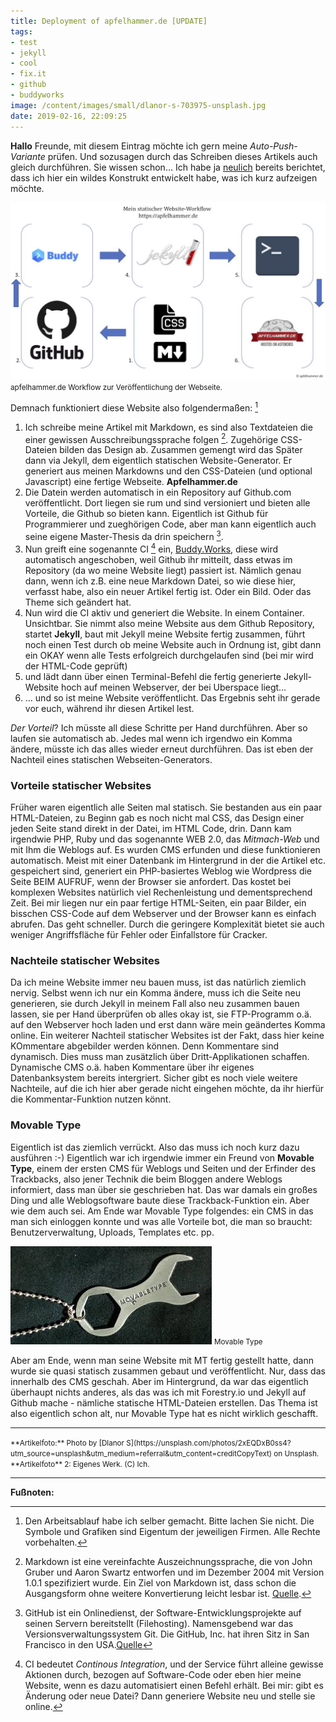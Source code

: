 ```yaml
---
title: Deployment of apfelhammer.de [UPDATE]
tags:
- test
- jekyll
- cool
- fix.it
- github
- buddyworks
image: /content/images/small/dlanor-s-703975-unsplash.jpg
date: 2019-02-16, 22:09:25
---
```


**Hallo** Freunde, mit diesem Eintrag möchte ich gern meine _Auto-Push-Variante_ prüfen. Und sozusagen durch das Schreiben dieses Artikels auch gleich durchführen. Sie wissen schon… Ich habe ja [neulich](/2019/02/14/apfelhammer-de-nutzt-github/) bereits berichtet, dass ich hier ein wildes Konstrukt entwickelt habe, was ich kurz aufzeigen möchte. <!--more-->

[![Mein Jekyll Workflow](/assets/2019/02/Jekyll-Workflow.jpg)](/assets/2019/02/Jekyll-Workflow.jpg)
<small>apfelhammer.de Workflow zur Veröffentlichung der Webseite.</small>

Demnach funktioniert diese Website also folgendermaßen: [^1]

1. Ich schreibe meine Artikel mit Markdown, es sind also Textdateien die einer gewissen Ausschreibungssprache folgen [^2]. Zugehörige CSS-Dateien bilden das Design ab. Zusammen gemengt wird das Später dann via Jekyll, dem eigentlich statischen Website-Generator. Er generiert aus meinen Markdowns und den CSS-Dateien (und optional Javascript) eine fertige Webseite. **Apfelhammer.de**
2. Die Datein werden automatisch in ein Repository auf Github.com veröffentlicht. Dort liegen sie rum und sind versioniert und bieten alle Vorteile, die Github so bieten kann. Eigentlich ist Github für Programmierer und zueghörigen Code, aber man kann eigentlich auch seine eigene Master-Thesis da drin speichern [^3].
3. Nun greift eine sogenannte CI [^4] ein, [Buddy.Works](https://buddy.works), diese wird automatisch angeschoben, weil Github ihr mitteilt, dass etwas im Repository (da wo meine Website liegt) passiert ist. Nämlich genau dann, wenn ich z.B. eine neue Markdown Datei, so wie diese hier, verfasst habe, also ein neuer Artikel fertig ist. Oder ein Bild. Oder das Theme sich geändert hat.
4. Nun wird die CI aktiv und generiert die Website. In einem Container. Unsichtbar. Sie nimmt also meine Website aus dem Github Repository, startet **Jekyll**, baut mit Jekyll meine Website fertig zusammen, führt noch einen Test durch ob meine Website auch in Ordnung ist, gibt dann ein OKAY wenn alle Tests erfolgreich durchgelaufen sind (bei mir wird der HTML-Code geprüft)
5. und lädt dann über einen Terminal-Befehl die fertig generierte Jekyll-Website hoch auf meinen Webserver, der bei Uberspace liegt…
6. … und so ist meine Website veröffentlicht. Das Ergebnis seht ihr gerade vor euch, während ihr diesen Artikel lest.

_Der Vorteil_? Ich müsste all diese Schritte per Hand durchführen. Aber so laufen sie automatisch ab. Jedes mal wenn ich irgendwo ein Komma ändere, müsste ich das alles wieder erneut durchführen. Das ist eben der Nachteil eines statischen Webseiten-Generators.

### Vorteile statischer Websites

Früher waren eigentlich alle Seiten mal statisch. Sie bestanden aus ein paar HTML-Dateien, zu Beginn gab es noch nicht mal CSS, das Design einer jeden Seite stand direkt in der Datei, im HTML Code, drin. Dann kam irgendwie PHP, Ruby und das sogenannte WEB 2.0, das _Mitmach-Web_ und mit Ihm die Weblogs auf. Es wurden CMS erfunden und diese funktionieren automatisch. Meist mit einer Datenbank im Hintergrund in der die Artikel etc. gespeichert sind, generiert ein PHP-basiertes Weblog wie Wordpress die Seite BEIM AUFRUF, wenn der Browser sie anfordert. Das kostet bei komplexen Websites natürlich viel Rechenleistung und dementsprechend Zeit. Bei mir liegen nur ein paar fertige HTML-Seiten, ein paar Bilder, ein bisschen CSS-Code auf dem Webserver und der Browser kann es einfach abrufen. Das geht schneller. Durch die geringere Komplexität bietet sie auch weniger Angriffsfläche für Fehler oder Einfallstore für Cracker.

### Nachteile statischer Websites

Da ich meine Website immer neu bauen muss, ist das natürlich ziemlich nervig. Selbst wenn ich nur ein Komma ändere, muss ich die Seite neu generieren, sie durch Jekyll in meinem Fall also neu zusammen bauen lassen, sie per Hand überprüfen ob alles okay ist, sie FTP-Programm o.ä. auf den Webserver hoch laden und erst dann wäre mein geändertes Komma online.
Ein weiterer Nachteil statischer Websites ist der Fakt, dass hier keine KOmmentare abgebilder werden können. Denn Kommentare sind dynamisch. Dies muss man zusätzlich über Dritt-Applikationen schaffen. Dynamische CMS o.ä. haben Kommentare über ihr eigenes Datenbanksystem bereits intergriert.
Sicher gibt es noch viele weitere Nachteile, auf die ich hier aber gerade nicht eingehen möchte, da ihr hierfür die Kommentar-Funktion nutzen könnt.

### Movable Type

Eigentlich ist das ziemlich verrückt. Also das muss ich noch kurz dazu ausführen :-) Eigentlich war ich irgendwie immer ein Freund von **Movable Type**, einem der ersten CMS für Weblogs und Seiten und der Erfinder des Trackbacks, also jener Technik die beim Bloggen andere Weblogs informiert, dass man über sie geschrieben hat. Das war damals ein großes Ding und alle Weblogsoftware baute diese Trackback-Funktion ein. Aber wie dem auch sei. Am Ende war Movable Type folgendes: ein CMS in das man sich einloggen konnte und was alle Vorteile bot, die man so braucht: Benutzerverwaltung, Uploads, Templates etc. pp.

![](/content/images/images.jpeg)
<small>Movable Type</small>

Aber am Ende, wenn man seine Website mit MT fertig gestellt hatte, dann wurde sie quasi statisch zusammen gebaut und veröffentlicht. Nur, dass das innerhalb des CMS geschah. Aber im Hintergrund, da war das eigentlich überhaupt nichts anderes, als das was ich mit Forestry.io und Jekyll auf Github mache - nämliche statische HTML-Dateien erstellen.
Das Thema ist also eigentlich schon alt, nur Movable Type hat es nicht wirklich geschafft.

***

<small>
**Artikelfoto:** Photo by [Dlanor S](https://unsplash.com/photos/2xEQDxB0ss4?utm_source=unsplash&utm_medium=referral&utm_content=creditCopyText) on Unsplash.<br />
**Artikelfoto** 2: Eigenes Werk. (C) Ich.
</small>

***

**Fußnoten:**

[^1]: Den Arbeitsablauf habe ich selber gemacht. Bitte lachen Sie nicht. Die Symbole und Grafiken sind Eigentum der jeweiligen Firmen. Alle Rechte vorbehalten.
[^2]: Markdown ist eine vereinfachte Auszeichnungssprache, die von John Gruber und Aaron Swartz entworfen und im Dezember 2004 mit Version 1.0.1 spezifiziert wurde. Ein Ziel von Markdown ist, dass schon die Ausgangsform ohne weitere Konvertierung leicht lesbar ist. [Quelle](https://de.wikipedia.org/wiki/Markdown).
[^3]: GitHub ist ein Onlinedienst, der Software-Entwicklungsprojekte auf seinen Servern bereitstellt (Filehosting). Namensgebend war das Versionsverwaltungssystem Git. Die GitHub, Inc. hat ihren Sitz in San Francisco in den USA.[Quelle](https://de.wikipedia.org/wiki/GitHub)
[^4]: CI bedeutet _Continous Integration_, und der Service führt alleine gewisse Aktionen durch, bezogen auf Software-Code oder eben hier meine Website, wenn es dazu automatisiert einen Befehl erhält. Bei mir: gibt es Änderung oder neue Datei? Dann generiere Website neu und stelle sie online.

